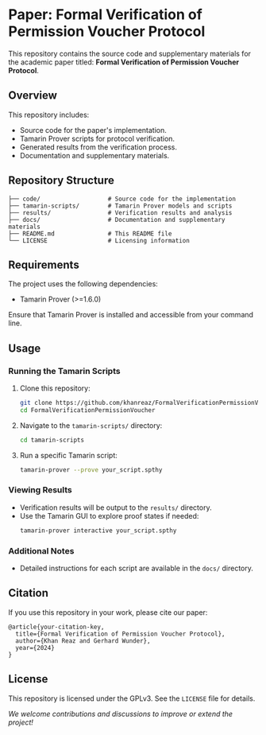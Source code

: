 # Paper: Formal Verification of Permission Voucher Protocol

This repository contains the source code and supplementary materials for the academic paper titled: **Formal Verification of Permission Voucher Protocol**.

## Overview

This repository includes:
- Source code for the paper's implementation.
- Tamarin Prover scripts for protocol verification.
- Generated results from the verification process.
- Documentation and supplementary materials.

## Repository Structure

```
├── code/                   # Source code for the implementation
├── tamarin-scripts/        # Tamarin Prover models and scripts
├── results/                # Verification results and analysis
├── docs/                   # Documentation and supplementary materials
├── README.md               # This README file
└── LICENSE                 # Licensing information
```

## Requirements

The project uses the following dependencies:
- Tamarin Prover (>=1.6.0)

Ensure that Tamarin Prover is installed and accessible from your command line.

## Usage

### Running the Tamarin Scripts
1. Clone this repository:
   ```bash
   git clone https://github.com/khanreaz/FormalVerificationPermissionVoucher
   cd FormalVerificationPermissionVoucher
   ```
2. Navigate to the `tamarin-scripts/` directory:
   ```bash
   cd tamarin-scripts
   ```
3. Run a specific Tamarin script:
   ```bash
   tamarin-prover --prove your_script.spthy
   ```

### Viewing Results
- Verification results will be output to the `results/` directory.
- Use the Tamarin GUI to explore proof states if needed:
   ```bash
   tamarin-prover interactive your_script.spthy
   ```

### Additional Notes
- Detailed instructions for each script are available in the `docs/` directory.

## Citation

If you use this repository in your work, please cite our paper:
```
@article{your-citation-key,
  title={Formal Verification of Permission Voucher Protocol},
  author={Khan Reaz and Gerhard Wunder},
  year={2024}
}
```

## License

This repository is licensed under the GPLv3. See the `LICENSE` file for details.


*We welcome contributions and discussions to improve or extend the project!*
